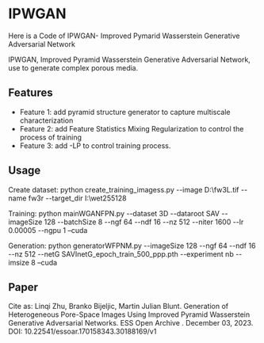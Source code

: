 # IPWGAN
Here is a Code of IPWGAN- Improved Pymarid Wasserstein Generative Adversarial Network

IPWGAN, Improved Pyramid Wasserstein Generative Adversarial Network, use to generate complex porous media.

## Features

- Feature 1: add pyramid structure generator to capture multiscale characterization
- Feature 2: add Feature Statistics Mixing Regularization to control the process of training
- Feature 3: add -LP to control training process.

## Usage

Create dataset: python create_training_imagess.py --image D:\fw3L.tif --name fw3r --target_dir I:\wet255128

Training: python mainWGANFPN.py --dataset 3D --dataroot SAV --imageSize 128 --batchSize 8 --ngf 64 --ndf 16 --nz 512 --niter 1600 --lr 0.00005 --ngpu 1 –cuda

Generation: python generatorWFPNM.py --imageSize 128 --ngf 64 --ndf 16 --nz 512 --netG SAVInetG_epoch_train_500_ppp.pth  --experiment nb --imsize 8 –cuda

## Paper

Cite as: Linqi Zhu, Branko Bijeljic, Martin Julian Blunt. Generation of Heterogeneous Pore-Space Images Using Improved Pyramid Wasserstein Generative Adversarial Networks. ESS Open Archive . December 03, 2023.
DOI: 10.22541/essoar.170158343.30188169/v1

 
